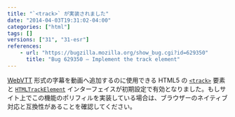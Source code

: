 ```yaml
---
title: "`<track>` が実装されました"
date: "2014-04-03T19:31:02-04:00"
categories: ["html"]
tags: []
versions: ["31", "31-esr"]
references:
    - url: "https://bugzilla.mozilla.org/show_bug.cgi?id=629350"
      title: "Bug 629350 – Implement the track element"
---
```

[WebVTT](https://developer.mozilla.org/docs/HTML/WebVTT) 形式の字幕を動画へ追加するのに使用できる HTML5 の [`<track>`](https://developer.mozilla.org/docs/Web/HTML/Element/track) 要素と [`HTMLTrackElement`](https://developer.mozilla.org/docs/Web/API/HTMLTrackElement) インターフェイスが初期設定で有効となりました。もしサイト上でこの機能のポリフィルを実装している場合は、ブラウザーのネイティブ対応と互換性があることを確認してください。
